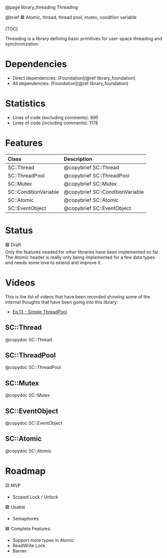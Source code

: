 @page library_threading Threading

@brief 🟥 Atomic, thread, thread pool, mutex, condition variable

[TOC]

Threading is a library defining basic primitives for user-space threading and synchronization.

# Dependencies
- Direct dependencies: [Foundation](@ref library_foundation)
- All dependencies: [Foundation](@ref library_foundation)

# Statistics
- Lines of code (excluding comments): 895
- Lines of code (including comments): 1178

# Features
| Class                 | Description                       |
|:----------------------|:----------------------------------|
| SC::Thread            | @copybrief SC::Thread             |
| SC::ThreadPool        | @copybrief SC::ThreadPool         |
| SC::Mutex             | @copybrief SC::Mutex              |
| SC::ConditionVariable | @copybrief SC::ConditionVariable  |
| SC::Atomic            | @copybrief SC::Atomic             |
| SC::EventObject       | @copybrief SC::EventObject        |

# Status
🟥 Draft  
Only the features needed for other libraries have been implemented so far.
The Atomic header is really only being implemented for a few data types and needs some love to extend and improve it.

# Videos

This is the list of videos that have been recorded showing some of the internal thoughts that have been going into this library:

- [Ep.13 - Simple ThreadPool](https://www.youtube.com/watch?v=e48ruImESxI)

## SC::Thread
@copydoc SC::Thread

## SC::ThreadPool
@copydoc SC::ThreadPool

## SC::Mutex
@copydoc SC::Mutex

## SC::EventObject
@copydoc SC::EventObject

## SC::Atomic
@copydoc SC::Atomic

# Roadmap
🟨 MVP
- Scoped Lock / Unlock

🟩 Usable
- Semaphores

🟦 Complete Features:
- Support more types in Atomic<T>
- ReadWrite Lock
- Barrier

